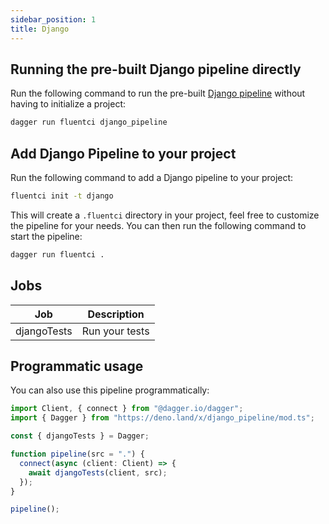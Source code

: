 ```yaml
---
sidebar_position: 1
title: Django
---
```


## Running the pre-built Django pipeline directly

Run the following command to run the pre-built [Django pipeline](https://github.com/fluent-ci-templates/django-pipeline) without having to initialize a project:

```bash
dagger run fluentci django_pipeline
```

## Add Django Pipeline to your project

Run the following command to add a Django pipeline to your project:

```bash
fluentci init -t django
```

This will create a `.fluentci` directory in your project, feel free to customize the pipeline for your needs.
You can then run the following command to start the pipeline:

```bash
dagger run fluentci .
```


## Jobs

| Job         | Description      |
| ----------- | ---------------- |
| djangoTests | Run your tests   |

## Programmatic usage

You can also use this pipeline programmatically:

```ts
import Client, { connect } from "@dagger.io/dagger";
import { Dagger } from "https://deno.land/x/django_pipeline/mod.ts";

const { djangoTests } = Dagger;

function pipeline(src = ".") {
  connect(async (client: Client) => {
    await djangoTests(client, src);
  });
}

pipeline();
```
